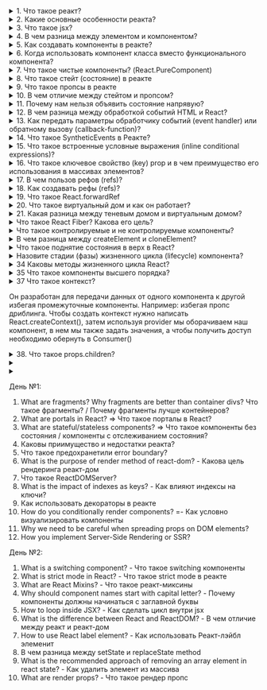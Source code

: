 <details>
<summary> 1. Что такое реакт? </summary>
Это javascript - библиотека с открытым исходным кодом разработанной фейсбуком, которая используется для создания пользовательских интерфейсов, особенно для создания одностраничных приложений
</details>

<details>
<summary> 2. Какие основные особенности реакта? </summary>

- Реакт использует виртуальный дом вместо реального, так как он учитывает, что взаимодействия с реальном домом - дорогостоющая;
- Создает и переиспользует компоненты в разных местах
- Поддерживает рендеринг на стороне сервера.
- Следует однонаправленному потоку данных или привязке данных.

</details>

<details>
<summary> 3. Что такое jsx?  </summary>

Это JSX — расширение языка синтаксиса JavaScript. Используется он для описания того, как должен выглядить пользовательский интерфейс. По сути это синтаксический сахар между createElement() и HTML.

К основным качествам: облегчает понимание, повышает производительность, должен иметь один самый внешний элемент

</details>

<details>
<summary> 4. В чем разница между элементом и компонентом? </summary>

Элемент - простой объект и описывает то, что мы хотим увидеть на экране. Они иммутабельны, то есть они не могут быть изменены после создания.

```
const element = <h1>Привет, мир</h1>;
```

Компонент - это маленькие, повторно используемые части кода, которые возвращают React-элементы для отображения на странице.
Его можно объявит через классовый подход
с методом render(), который наследуется из React.Component. Или он может быть функцией. В обоих случаях, он принимает пропсы на вход и возвращает дерево JSX в качестве вывода:

```
function Welcome(props) {
  return <h1>Привет, {props.name}</h1>;
}
```

</details>

<details>
<summary> 5. Как создавать компоненты в реакте?</summary>

Существует два способа объявленние компонентов:

- Функциональные компоненты - которые на вход получает данные в виде пропсов и возвращает реакт-элементы. Представляет собой функции

```
function Welcome(props) {
  return <h1>Привет, {props.name}</h1>;
}
```

- Классовые компоненты - создаются через классы.

```
class Welcome extends React.Component {
  render() {
    return <h1>Привет, {this.props.name}</h1>;
  }
}
```

</details>

<details>
<summary> 6. Когда использовать компонент класса вместо функционального компонента? </summary>

Когда компоненты необходимы методы состояния или жизненого цикла использется классы. А если нам это не нужно то используетм компоненты функций.

Однако с добавлением хуков мы можем использовать состояния, жизненные циклы и другие функции в функциональном компоненте

</details>

<details>
<summary> 7. Что такое чистые компоненты? (React.PureComponent) </summary>

В React.PureComponent реализован метод жизненного цикла shouldComponentUpdate(), отвечающий за проверку, нужно ли производить перерисовку компонента или нет. Он производит поверхностное сравнение пропсов и состояния компонента с предыдущими, чтобы понять, изменились ли они, и перерисовка происходит только в случае нахождения различий.

В React.Component перерисовка происходит всегда, так как подобная проверка отсутствует. Однако при желании ее может реализовать программист.

В функциональных компонентах за это отвечает React.memo()

</details>

<details>
<summary> 8. Что такое стейт (состояние) в реакте</summary>

Состояние компонента (state) — это объект, в котором хранится необходимая компоненту информация, пока он существует. Важно, что состояние контролируется только самим компонентом, другие компоненты не имеют к нему доступа, если только не передать данные из состояния через пропы дочерним компонентам. Состояние может меняться, при этом происходит перерисовка компонента.

Менять состояния можно через хук useState

</details>

<details>
<summary> 9. Что такое пропсы в реакте </summary>

Пропы (props) — это свойства, которые передаются в компонент. Пропы были созданы, чтобы обеспечить передачу данных от родительского компонента к дочернему.

</details>

<details>
<summary> 10. В чем отличие между стейтом и пропсом?</summary>

Пропсы передаются компоненту как параметры функции, тогда как state находится внутри компонента (по аналогии с переменными, которые объявлены внутри функции).

</details>

<details>
<summary> 11. Почему нам нельзя объявить состояние напрявую? </summary>

Если вы попытаетесь обновить состояние напрямую, компонент не будет повторно отображаться.

Вместо этого используйте setState() метод. Он планирует обновление объекта состояния компонента. Когда состояние изменяется, компонент отвечает повторным рендерингом.

</details>

<details>
<summary> 12. В чем разница между обработкой событий HTML и React?</summary>

- В HTML имя события обычно пишется строчными буквами по соглашению: `<button onclick="activateLasers()"></button>`. В то время как в React следует соглашению camelCase :
  `<button onClick={activateLasers}>`

- В HTML мы можем вернуться false, чтобы предотвратить поведение по умолчанию:
  `<a
  href="#"
  onclick='console.log("The link was clicked."); return false;'
/>`. В то время как в React вы должны вызывать preventDefault() явно:

```
function handleClick(event) {
  event.preventDefault();
  console.log("The link was clicked.");
}
```

</details>

<details>
<summary> 13. Как передать параметры обработчику событий (event handler) или обратному вызову (callback-function)? </summary>

1. Если мы говорим про компонент, то через пропсы к дочерним компонентам можно передавать функцию

2. Чтобы передать параметры обработчику событий можно обернуть в стрелочную функцию. Это действие равносильно использованию .bind:

```
<button onClick={() => this.handleClick(id)} />
```

```
<button onClick={this.handleClick.bind(this, id)} />
```

</details>

<details>
<summary> 14. Что такое SyntheticEvents в Реакте? </summary>

`SyntheticEvents` - это кроссбраузерная обёртка над нативным экземпляром события. Его API такой же, как и собственное событие браузера, включая stopPropagation()и preventDefault(), за исключением того, что события работают одинаково во всех браузерах.

</details>

<details>
<summary> 15. Что такое встроенные условные выражения (inline conditional expressions)?</summary>

Вы можете использовать операторы if или тернарные выражения , доступные в JS, для условного отображения выражений. Помимо этих подходов, вы также можете встроить любые выражения в JSX, заключив их в фигурные скобки, а затем логический оператор JS &&.

```
<h1>Hello!</h1>;
{
  messages.length > 0 && !isLogin ? (
    <h2>You have {messages.length} unread messages.</h2>
  ) : (
    <h2>You don't have unread messages.</h2>
  );
}
```

</details>

<details>
<summary> 16. Что такое ключевое свойство (key) prop и в чем преимущество его использования в массивах элементов?</summary>

A key— это специальный строковый атрибут, который следует включать при создании массивов элементов. Key prop помогает React определить, какие элементы были изменены, добавлены или удалены. Чаще всего в качестве ключа мы используем ID

`const todoItems = todos.map((todo) => <li key={todo.id}>{todo.text}</li>);`

В крайнем случае если нет id, то можно использовать индекс

</details>

<details>
<summary> 17. В чем пользов рефов (refs)? </summary>

В основном нам надо избегать рефов, однако они могут быть полезны когда нам нужен прямой достук к элементу DOM или к экземпляру компоненту

</details>

<details>
<summary> 18. Как создавать рефы (refs)? </summary>

Создаются с помощью метода `React.createRef()` и прикрепляются к элементам React через ref атрибут.

</details>

<details>
<summary> 19. Что такое React.forwardRef</summary>

`React.forwardRef` - функция, которая позволяет передать рефы в качестве пропсов дочерному компоненту.

```
const ButtonElement = React.forwardRef((props, ref) => (
  <button ref={ref} className="CustomButton">
    {props.children}
  </button>
));

// Create ref to the DOM button:
const ref = React.createRef();
<ButtonElement ref={ref}>{"Forward Ref"}</ButtonElement>;
```

</details>

<details>
<summary> 20. Что такое виртуальный дом и как он работает? </summary>

Виртуальный дом - копия реального дома, которая хранится в памяти и в дальнейшем синхронизируется с настоящим домом при помощи библиотеки: Reactdom в App.

По поводу его работы, то всего 3 простых шага:

1. Когда происходит изменения каких-то данных, весь пользовательский интерфейс повторно отображается в представлении Virtual DOM.
2. После устанавливается разница между виртуальным домом и новом
3. И как только это установка будет выполнена, реальный дом изменится

</details>

<details>
<summary> 21. Какая разница между теневым домом и виртуальным домом? </summary>

Они оба отвечают за скорость загрузки страницы, а также создают отдельный экземпляр реального дома, однако отличия их в том, что:

- Virtual-dom создает копию всего объекта DOM, в отличии от shadow-dom, которое создает небольшие фрагменты объекта DOM

- Virtual-dom пытается избегать любых ненужных и дорогостоящих изменения в DOM. Он объединяет несколько изменений и выполняет один повторный рендеринг вместо множества мелких. Он добавляет поддерево элементов DOM в визуализацию документа вместо того, чтобы добавлять его в дерево DOM основного документа.

- Shadow-dom полезен для области видимости CSS. Он гарантирует, что стили, созданные внутри одного элемента Shadow DOM, остаются изолированными и находятся в пределах своей области.

- Shadow-dom реализует браузеры, а virtual-dom: библиотеки Реакт и вью
</details>

<details>
<summary> Что такое React Fiber? Какова его цель? </summary>
Относительно новый механизм, который был положен в основу реакта, начиная с 16 версии. Основной задачей было увеличить производительность для анимации, лейотов, а также раставлять приоритеты. Это и в то же время является его особенность, а именно инкрементальный рендиринг: когда можно разделить работу рендеринга на куски распределить их по нескольким фреймам. 
</details>

<details>
<summary> Что такое контролируемые и не контролируемые компоненты? </summary>

Контролируем компоненты - элементы, которые контролирует реакт, и туда входят следующие теги: input, textarea, select. Для того чтобы сделать управляемый компонент, нужно чтобы значение этих элементов хранилось именно в состоянии React компонента, т.е. управлялось через setState/useState, таким образом состояние React-компонента становится единственным источником правды для этих элементов.

Это неуправляемые компоненты - они хранят свои данные прямо в DOM. Чтобы прочитать их значения, используются рефы.

</details>

<details>
<summary> В чем разница между createElement и cloneElement? </summary>

- createElement - Создаёт и возвращает новый React-элемент определённого типа. Код, написанный с использованием JSX, будет преобразован в React.createElement()
- cloneElement - Клонирует и возвращает новый React-элемент, используя элемент в качестве отправной точки (передачи с помощью пропсов)

</details>

<details>
<summary> Что такое поднятие состояния в верх в React? </summary>
Это паттерн, которое с помощью одного состояние может быть использовано сразу для несколько компонентов. Обычно некоторые компоненты должны реагировать на одни и те же события или изменения состояния, поэтому необходимо каким-то образом уведомлять все компоненты когда что-то изменилось как раз и используется состояние поднятие вверх. Это означает что общее состояние должно быть поднятно до общего ближайшего предка
</details>

<details>
<summary> Назовите стадии (фазы) жизненного цикла (lifecycle) компонента? </summary>

Жизненный цикл компонента состоит из трех отдельных фаз жизненного цикла:

- Moundting (монтирование) => компонент готов к монтированию в DOM браузера. Методы: constructor(), getDerivedStateFromProps(), render()и componentDidMount()жизненного цикла.
- Updating (обновление) => компонент обновляется при изменении его состояния через hook useState или передача пропcов.
- Unmounting (размонтирование) => на последнем этапе компонент не нужен и размонтируется из DOM браузера
</details>

<details>
<summary> 34 Каковы методы жизненного цикла React? </summary>

1. shouldComponentUpdate() - когда нам необходимо указать следующий рендер на основе изменений состояния и пропсов. Он вызывает перед рендером, когда получает новые пропсы или состояние
2. static getDerivedStateFromProps() - вызывается непосредственно перед вызовом метода render. Он должен вернуть объект для обновления состояния или null, чтобы ничего не обновлять. Он необходим когда состояние зависит от изменений в просах
3. getSnapshotBeforeUpdate() - вызывается прямо перед этапом «фиксирования» (например, перед добавлением в DOM). Он позволяет компоненту брать некоторую информацию из DOM перед её возможным изменением.
4. static getDerivedStateFromError() и componentDidCatch() - вызывается после возникновения ошибки у компонента-потомка.
</details>

<details>
<summary> 35 Что такое компоненты высшего порядка? </summary>

Компонент высшего порядка — это функция, которая принимает компонент и возвращает новый компонент. Она смотрит на входящие пропсы и принимает на их основании решение : перерисовывать или не перерисовывать.
</details>


<details>
<summary>  37 Что такое контекст? </summary>
</details>

Он разработан для передачи данных от одного компонента к другой избегая промежуточные компоненты. Например: избегая пропс дриблинга. Чтобы создать контекст нужно написать React.createContext(), затем используя provider мы оборачиваем наш компонент, в нем мы также задать значения, а чтобы получить доступ необходимо обернуть в Consumer()
</details>

<details>
<summary> 38.  Что такое props.children? </summary>

Это контент между открывающим и закрывающим тегом компонента. Например: `<Welcome>Привет, мир!</Welcome>` Для классовых компонентов используйте this.props.children:

</details>


<details>
<summary>

</summary>
</details>


<details>
<summary>

</summary>
</details>



День №1:
1.	What are fragments? Why fragments are better than container divs? Что такое фрагменты? / Почему фрагменты лучше контейнеров?
2. 	What are portals in React? => Что такое порталы в React?
3.	What are stateful/stateless components? => Что такое компоненты без состояния / компоненты с отслеживанием состояния?
4. Каковы приимущество и недостатки реакта?
5. Что такое предохранетили error boundary?
6. What is the purpose of render method of react-dom? - Какова цель рендеринга реакт-дом
7. Что такое ReactDOMServer?
8. What is the impact of indexes as keys? - Как влияют индексы на ключи?
9. Как использовать декораторы в реакте
10. How do you conditionally render components? =- Как условно визуализировать компоненты
11.	Why we need to be careful when spreading props on DOM elements?
12. How you implement Server-Side Rendering or SSR?

День №2:
1. What is a switching component? - Что такое switching компоненты
2. What is strict mode in React? - Что такое strict mode в реакте
3. What are React Mixins? - Что такое реакт-миксины
4. Why should component names start with capital letter? - Почему компоненты должны начинаться с заглавной буквы
5. How to loop inside JSX? - Как сделать цикл внутри jsx
6. What is the difference between React and ReactDOM? - В чем отличие между реакт и реакт-дом
7. How to use React label element? - Как использовать Реакт-лэйбл элеменит
8. В чем разница между setState и replaceState method
9.  What is the recommended approach of removing an array element in react state? - Как удалить элемент из массива
10. What are render props? - Что такое рендер пропс

